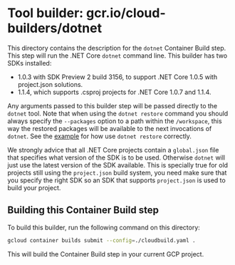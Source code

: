 # Tool builder: gcr.io/cloud-builders/dotnet

This directory contains the description for the `dotnet` Container Build step.
This step will run the .NET Core `dotnet` command line. This builder has two
SDKs installed:

+ 1.0.3 with SDK Preview 2 build 3156, to support .NET Core 1.0.5 with
  project.json solutions.
+ 1.1.4, which supports .csproj projects for .NET Core 1.0.7 and 1.1.4.

Any arguments passed to this builder step will be passed directly to the
`dotnet` tool. Note that when using the `dotnet restore` command you should
always specify the `--packages` option to a path within the `/workspace`, this
way the restored packages will be available to the next invocations of `dotnet`.
See the [example](examples/TestApp/cloudbuild.yaml) for how use `dotnet restore`
correctly.

We strongly advice that all .NET Core projects contain a `global.json` file that
specifies what version of the SDK is to be used. Otherwise `dotnet` will just
use the latest version of the SDK available. This is specially true for old
projects still using the `project.json` build system, you need make sure that
you specify the right SDK so an SDK that supports `project.json` is used to
build your project.

## Building this Container Build step

To build this builder, run the following command on this directory:

```bash
gcloud container builds submit --config=./cloudbuild.yaml .
```

This will build the Container Build step in your current GCP project.
